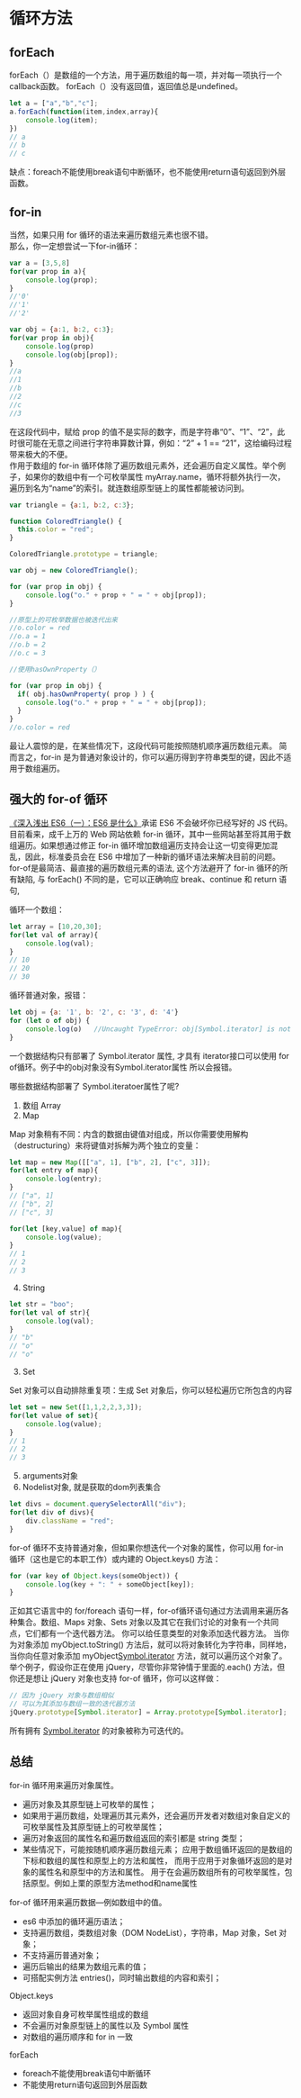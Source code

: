 # 循环方法

## forEach
forEach（）是数组的一个方法，用于遍历数组的每一项，并对每一项执行一个callback函数。
forEach（）没有返回值，返回值总是undefined。
```js
let a = ["a","b","c"];
a.forEach(function(item,index,array){
    console.log(item); 
})
// a
// b
// c
```
缺点：foreach不能使用break语句中断循环，也不能使用return语句返回到外层函数。

## for-in
当然，如果只用 for 循环的语法来遍历数组元素也很不错。  
那么，你一定想尝试一下for-in循环：
```js
var a = [3,5,8]
for(var prop in a){
    console.log(prop);
}
//'0'
//'1'
//'2'

var obj = {a:1, b:2, c:3};
for(var prop in obj){
    console.log(prop)
    console.log(obj[prop]);
}
//a
//1
//b
//2
//c
//3
```
在这段代码中，赋给 prop 的值不是实际的数字，而是字符串“0”、“1”、“2”，此时很可能在无意之间进行字符串算数计算，例如：“2” + 1 == “21”，这给编码过程带来极大的不便。  
作用于数组的 for-in 循环体除了遍历数组元素外，还会遍历自定义属性。举个例子，如果你的数组中有一个可枚举属性 myArray.name，循环将额外执行一次，遍历到名为“name”的索引。就连数组原型链上的属性都能被访问到。
```js
var triangle = {a:1, b:2, c:3};

function ColoredTriangle() {
  this.color = "red";
}

ColoredTriangle.prototype = triangle;

var obj = new ColoredTriangle();

for (var prop in obj) {
    console.log("o." + prop + " = " + obj[prop]);
}

//原型上的可枚举数据也被迭代出来
//o.color = red
//o.a = 1
//o.b = 2
//o.c = 3

//使用hasOwnProperty（）

for (var prop in obj) {
  if( obj.hasOwnProperty( prop ) ) {
    console.log("o." + prop + " = " + obj[prop]);
  } 
}
//o.color = red
```
最让人震惊的是，在某些情况下，这段代码可能按照随机顺序遍历数组元素。
简而言之，for-in 是为普通对象设计的，你可以遍历得到字符串类型的键，因此不适用于数组遍历。

## 强大的 for-of 循环
[《深入浅出 ES6（一）：ES6 是什么》](https://www.infoq.cn/article/es6-in-depth-an-introduction/)承诺
ES6 不会破坏你已经写好的 JS 代码。目前看来，成千上万的 Web 网站依赖 for-in 循环，其中一些网站甚至将其用于数组遍历。如果想通过修正 for-in 循环增加数组遍历支持会让这一切变得更加混乱，因此，标准委员会在 ES6 中增加了一种新的循环语法来解决目前的问题。
for-of是最简洁、最直接的遍历数组元素的语法,
这个方法避开了 for-in 循环的所有缺陷,
与 forEach() 不同的是，它可以正确响应 break、continue 和 return 语句,

循环一个数组：
```js
let array = [10,20,30];
for(let val of array){
    console.log(val);
}
// 10
// 20
// 30
```
循环普通对象，报错：
```js
let obj = {a: '1', b: '2', c: '3', d: '4'}
for (let o of obj) {
    console.log(o)   //Uncaught TypeError: obj[Symbol.iterator] is not a function
}
```
一个数据结构只有部署了 Symbol.iterator 属性, 才具有 iterator接口可以使用 for of循环。例子中的obj对象没有Symbol.iterator属性 所以会报错。

哪些数据结构部署了 Symbol.iteratoer属性了呢?

1. 数组 Array
2. Map

Map 对象稍有不同：内含的数据由键值对组成，所以你需要使用解构（destructuring）来将键值对拆解为两个独立的变量：
```js
let map = new Map([["a", 1], ["b", 2], ["c", 3]]);
for(let entry of map){
    console.log(entry);
}
// ["a", 1]
// ["b", 2]
// ["c", 3]

for(let [key,value] of map){
    console.log(value);
}
// 1
// 2
// 3
```
4. String
```js
let str = "boo";
for(let val of str){
    console.log(val);
}
// "b"
// "o"
// "o"
```
3. Set

Set 对象可以自动排除重复项：生成 Set 对象后，你可以轻松遍历它所包含的内容
```js
let set = new Set([1,1,2,2,3,3]);
for(let value of set){
    console.log(value);
}
// 1
// 2
// 3
```
5. arguments对象
6. Nodelist对象, 就是获取的dom列表集合
```js
let divs = document.querySelectorAll("div");
for(let div of divs){
    div.className = "red";
}
```

for-of 循环不支持普通对象，但如果你想迭代一个对象的属性，你可以用 for-in 循环（这也是它的本职工作）或内建的 Object.keys() 方法：
```js
for (var key of Object.keys(someObject)) {  
    console.log(key + ": " + someObject[key]);
}
```

正如其它语言中的 for/foreach 语句一样，for-of循环语句通过方法调用来遍历各种集合。数组、Maps 对象、Sets 对象以及其它在我们讨论的对象有一个共同点，它们都有一个迭代器方法。
你可以给任意类型的对象添加迭代器方法。
当你为对象添加 myObject.toString() 方法后，就可以将对象转化为字符串，同样地，当你向任意对象添加 myObject[Symbol.iterator]() 方法，就可以遍历这个对象了。
举个例子，假设你正在使用 jQuery，尽管你非常钟情于里面的.each() 方法，但你还是想让 jQuery 对象也支持 for-of 循环，你可以这样做：
```js
// 因为 jQuery 对象与数组相似 
// 可以为其添加与数组一致的迭代器方法 
jQuery.prototype[Symbol.iterator] = Array.prototype[Symbol.iterator];
```
所有拥有 [Symbol.iterator]() 的对象被称为可迭代的。

## 总结
for-in 循环用来遍历对象属性。

* 遍历对象及其原型链上可枚举的属性；
* 如果用于遍历数组，处理遍历其元素外，还会遍历开发者对数组对象自定义的可枚举属性及其原型链上的可枚举属性；
* 遍历对象返回的属性名和遍历数组返回的索引都是 string 类型；
* 某些情况下，可能按随机顺序遍历数组元素；
应用于数组循环返回的是数组的下标和数组的属性和原型上的方法和属性，
而用于应用于对象循环返回的是对象的属性名和原型中的方法和属性。
用于在会遍历数组所有的可枚举属性，包括原型。例如上栗的原型方法method和name属性

for-of 循环用来遍历数据—例如数组中的值。

* es6 中添加的循环遍历语法；
* 支持遍历数组，类数组对象（DOM NodeList），字符串，Map 对象，Set 对象；
* 不支持遍历普通对象；
* 遍历后输出的结果为数组元素的值；
* 可搭配实例方法 entries()，同时输出数组的内容和索引；

Object.keys
* 返回对象自身可枚举属性组成的数组
* 不会遍历对象原型链上的属性以及 Symbol 属性
* 对数组的遍历顺序和 for in 一致

forEach
* foreach不能使用break语句中断循环
* 不能使用return语句返回到外层函数